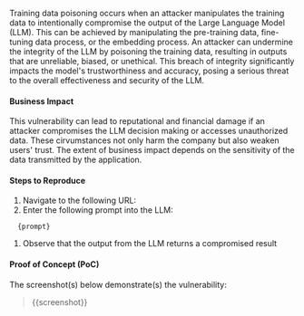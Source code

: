 Training data poisoning occurs when an attacker manipulates the training data to intentionally compromise the output of the Large Language Model (LLM). This can be achieved by manipulating the pre-training data, fine-tuning data process, or the embedding process. An attacker can undermine the integrity of the LLM by poisoning the training data, resulting in outputs that are unreliable, biased, or unethical. This breach of integrity significantly impacts the model's trustworthiness and accuracy, posing a serious threat to the overall effectiveness and security of the LLM.

#### Business Impact

This vulnerability can lead to reputational and financial damage if an attacker compromises the LLM decision making or accesses unauthorized data. These cirvumstances not only harm the company but also weaken users' trust. The extent of business impact depends on the sensitivity of the data transmitted by the application.

#### Steps to Reproduce

1. Navigate to the following URL:
1. Enter the following prompt into the LLM:

```prompt
  {prompt}
```

1. Observe that the output from the LLM returns a compromised result

#### Proof of Concept (PoC)

The screenshot(s) below demonstrate(s) the vulnerability:
>
> {{screenshot}}
